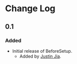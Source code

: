 # Change Log

## 0.1

### Added

- Initial release of BeforeSetup.
    - Added by [Justin Jia](http://github.com/JustinJiaDev).
